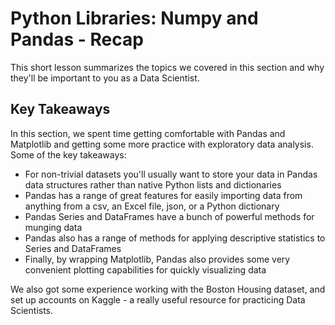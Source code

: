 
# Python Libraries: Numpy and Pandas - Recap

This short lesson summarizes the topics we covered in this section and why they'll be important to you as a Data Scientist.


## Key Takeaways
In this section, we spent time getting comfortable with Pandas and Matplotlib and getting some more practice with exploratory data analysis. Some of the key takeaways:

* For non-trivial datasets you'll usually want to store your data in Pandas data structures rather than native Python lists and dictionaries 
* Pandas has a range of great features for easily importing data from anything from a csv, an Excel file, json, or a Python dictionary  
* Pandas Series and DataFrames have a bunch of powerful methods for munging data 
* Pandas also has a range of methods for applying descriptive statistics to Series and DataFrames 
* Finally, by wrapping Matplotlib, Pandas also provides some very convenient plotting capabilities for quickly visualizing data 

We also got some experience working with the Boston Housing dataset, and set up accounts on Kaggle - a really useful resource for practicing Data Scientists.

